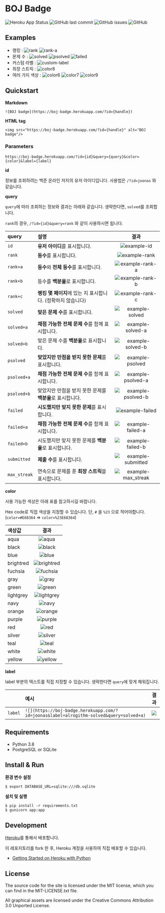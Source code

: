 # BOJ Badge

![Heroku App Status](https://heroku-shields.herokuapp.com/boj-badge) ![GitHub last commit](https://img.shields.io/github/last-commit/joonas-yoon/boj-badge?color=orange) ![GitHub issues](https://img.shields.io/github/issues/joonas-yoon/boj-badge) ![GitHub](https://img.shields.io/github/license/joonas-yoon/boj-badge)

## Examples

- 랭킹 : ![rank](https://boj-badge.herokuapp.com/?id=joonas&query=rank) ![rank-a](https://boj-badge.herokuapp.com/?id=joonas&query=rank+b&color=%2300b4fc)
- 문제 수 : ![solved](https://boj-badge.herokuapp.com/?id=joonas&color=%23009874&query=solved+a) ![psolved](https://boj-badge.herokuapp.com/?id=joonas&query=psolved&color=%23efc050) ![failed](https://boj-badge.herokuapp.com/?id=joonas&query=failed&color=red)
- 커스텀 라벨 : ![custom-label](https://boj-badge.herokuapp.com/?id=joonas&label=joonas+solved&query=solved)
- 최장 스트릭 : ![color8](https://boj-badge.herokuapp.com/?id=joonas&color=black&label=BOJ+badge&query=max_streak)
- 여러 가지 색상 : ![color6](https://boj-badge.herokuapp.com/?id=joonas&color=yellow&label=BOJ+badge) ![color7](https://boj-badge.herokuapp.com/?id=joonas&color=lightgrey&label=BOJ+badge) ![color9](https://boj-badge.herokuapp.com/?id=joonas&color=%23E68364&label=BOJ+badge)

## Quickstart

**Markdown**

```
![BOJ badge](https://boj-badge.herokuapp.com/?id={handle})
```

**HTML tag**

```
<img src="https://boj-badge.herokuapp.com/?id={handle}" alt="BOJ badge"/>
```

### Parameters
```
https://boj-badge.herokuapp.com/?id={id}&query={query}&color={color}&label={label}
```

**id**

정보를 조회하려는 백준 온라인 저지의 유저 아이디입니다. 사용법은 `/?id=joonas` 와 같습니다.

**query**

`query`에 따라 조회하는 정보와 결과는 아래와 같습니다. 생략한다면, `solved`를 조회합니다.

`rank`의 경우, `/?id={id}&query=rank` 와 같이 사용하시면 됩니다.

| query | 설명 | 결과 |
| :-- | :-- | :--: |
| `id` | **유저 아이디**를 표시합니다. | ![example-id](https://boj-badge.herokuapp.com/?id=joonas&query=id) |
| `rank` | **등수**를 표시합니다. | ![example-rank](https://boj-badge.herokuapp.com/?id=joonas&query=rank) |
| `rank+a` | **등수**와 **전체 등수**를 표시합니다. | ![example-rank-a](https://boj-badge.herokuapp.com/?id=joonas&query=rank+a) |
| `rank+b` | 등수를 **백분율**로 표시합니다. | ![example-rank-b](https://boj-badge.herokuapp.com/?id=joonas&query=rank+b) |
| `rank+c` | **랭킹 몇 페이지**에 있는 지 표시합니다. (정확하지 않습니다) | ![example-rank-c](https://boj-badge.herokuapp.com/?id=joonas&query=rank+c) |
| `solved` | **맞은 문제 수**를 표시합니다. | ![example-solved](https://boj-badge.herokuapp.com/?id=joonas&query=solved) |
| `solved+a` | **채점 가능한 전체 문제 수**를 함께 표시합니다. | ![example-solved-a](https://boj-badge.herokuapp.com/?id=joonas&query=solved+a) |
| `solved+b` | 맞은 문제 수를 **백분율**로 표시합니다. | ![example-solved-b](https://boj-badge.herokuapp.com/?id=joonas&query=solved+b) |
| `psolved` | **맞았지만 만점을 받지 못한 문제**를 표시합니다. | ![example-psolved](https://boj-badge.herokuapp.com/?id=joonas&query=psolved) |
| `psolved+a` | **채점 가능한 전체 문제 수**를 함께 표시합니다. | ![example-psolved-a](https://boj-badge.herokuapp.com/?id=joonas&query=psolved+a) |
| `psolved+b` | 맞았지만 만점을 받지 못한 문제를 **백분율**로 표시합니다. | ![example-psolved-b](https://boj-badge.herokuapp.com/?id=joonas&query=psolved+b) |
| `failed` | **시도했지만 맞지 못한 문제**를 표시합니다. | ![example-failed](https://boj-badge.herokuapp.com/?id=joonas&query=failed) |
| `failed+a` | **채점 가능한 전체 문제 수**를 함께 표시합니다. | ![example-failed-a](https://boj-badge.herokuapp.com/?id=joonas&query=failed+a) |
| `failed+b` | 시도했지만 맞지 못한 문제를 **백분율**로 표시합니다. | ![example-failed-b](https://boj-badge.herokuapp.com/?id=joonas&query=failed+b) |
| `submitted` | **제출 수**를 표시합니다. | ![example-submitted](https://boj-badge.herokuapp.com/?id=joonas&query=submitted) |
| `max_streak` | 연속으로 문제를 푼 **최장 스트릭**을 표시합니다. | ![example-max_streak](https://boj-badge.herokuapp.com/?id=joonas&query=max_streak) |


**color**

사용 가능한 색상은 아래 표를 참고하시길 바랍니다.

Hex code로 직접 색상을 지정할 수 있습니다. 단, `#` 을 `%23` 으로 적어야합니다. (`color=#E68364` => `color=%23E68364`)

| 색상값 | 결과 |
| :-- | :--: |
| aqua | ![aqua](https://boj-badge.herokuapp.com/?id=joonas&label=aqua&query=id&color=aqua) |
| black | ![black](https://boj-badge.herokuapp.com/?id=joonas&label=black&query=id&color=black) |
| blue | ![blue](https://boj-badge.herokuapp.com/?id=joonas&label=blue&query=id&color=blue) |
| brightred | ![brightred](https://boj-badge.herokuapp.com/?id=joonas&label=brightred&query=id&color=brightred) |
| fuchsia | ![fuchsia](https://boj-badge.herokuapp.com/?id=joonas&label=fuchsia&query=id&color=fuchsia) |
| gray | ![gray](https://boj-badge.herokuapp.com/?id=joonas&label=gray&query=id&color=gray) |
| green | ![green](https://boj-badge.herokuapp.com/?id=joonas&label=green&query=id&color=green) |
| lightgrey | ![lightgrey](https://boj-badge.herokuapp.com/?id=joonas&label=lightgrey&query=id&color=lightgrey) |
| navy | ![navy](https://boj-badge.herokuapp.com/?id=joonas&label=navy&query=id&color=navy) |
| orange | ![orange](https://boj-badge.herokuapp.com/?id=joonas&label=orange&query=id&color=orange) |
| purple | ![purple](https://boj-badge.herokuapp.com/?id=joonas&label=purple&query=id&color=purple) |
| red | ![red](https://boj-badge.herokuapp.com/?id=joonas&label=red&query=id&color=red) |
| silver | ![silver](https://boj-badge.herokuapp.com/?id=joonas&label=silver&query=id&color=silver) |
| teal | ![teal](https://boj-badge.herokuapp.com/?id=joonas&label=teal&query=id&color=teal) |
| white | ![white](https://boj-badge.herokuapp.com/?id=joonas&label=white&query=id&color=white) |
| yellow | ![yellow](https://boj-badge.herokuapp.com/?id=joonas&label=yellow&query=id&color=yellow) |

**label**

label 부분의 텍스트를 직접 지정할 수 있습니다. 생략한다면 `query`에 맞게 채워집니다.

| | 예시 | 결과 |
| :-- | :-- | :--: |
| `label` | `![](https://boj-badge.herokuapp.com/?id=joonas&label=alrogithm-solved&query=solved+a)` | ![](https://boj-badge.herokuapp.com/?id=joonas&label=alrogithm-solved&query=solved+a) |

## Requirements

- Python 3.8
- PostgreSQL or SQLite

## Install & Run

**환경 변수 설정**

```
$ export DATABASE_URL=sqlite:///db.sqlite
```

**설치 및 실행**

```
$ pip install -r requirements.txt
$ gunicorn app:app
```

## Development

[Heroku](https://devcenter.heroku.com/articles/git)를 통해서 배포합니다.

이 레포지토리를 fork 한 후, Heroku 계정을 사용하여 직접 배포할 수 있습니다.

- [Getting Started on Heroku with Python](https://devcenter.heroku.com/articles/getting-started-with-python)

## License

The source code for the site is licensed under the MIT license, which you can find in the MIT-LICENSE.txt file.

All graphical assets are licensed under the Creative Commons Attribution 3.0 Unported License.
